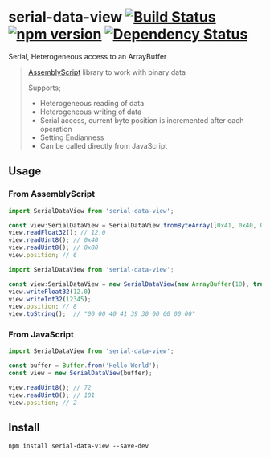 # serial-data-view [![Build Status](https://travis-ci.org/bealearts/serial-data-view.png?branch=master)](https://travis-ci.org/bealearts/serial-data-view) [![npm version](https://badge.fury.io/js/serial-data-view.svg)](http://badge.fury.io/js/serial-data-view) [![Dependency Status](https://david-dm.org/bealearts/serial-data-view.png)](https://david-dm.org/bealearts/serial-data-view)

Serial, Heterogeneous access to an ArrayBuffer

> [AssemblyScript](https://docs.assemblyscript.org/) library to work with binary data
>
>  Supports;
> * Heterogeneous reading of data
> * Heterogeneous writing of data
> * Serial access, current byte position is incremented after each operation
> * Setting Endianness
> * Can be called directly from JavaScript


## Usage

### From AssemblyScript

```ts
import SerialDataView from 'serial-data-view';

const view:SerialDataView = SerialDataView.fromByteArray([0x41, 0x40, 0x00, 0x00, 0x40, 0x80, 0x00, 0x00]);
view.readFloat32(); // 12.0
view.readUint8(); // 0x40
view.readUint8(); // 0x80
view.position; // 6
```

```ts
import SerialDataView from 'serial-data-view';

const view:SerialDataView = new SerialDataView(new ArrayBuffer(10), true);  // littleEndian
view.writeFloat32(12.0)
view.writeInt32(12345);
view.position; // 8
view.toString();  // "00 00 40 41 39 30 00 00 00 00"
```

### From JavaScript
```js
import SerialDataView from 'serial-data-view';

const buffer = Buffer.from('Hello World');
const view = new SerialDataView(buffer);

view.readUint8(); // 72
view.readUint8(); // 101
view.position; // 2
```


## Install
```shell
npm install serial-data-view --save-dev
```
